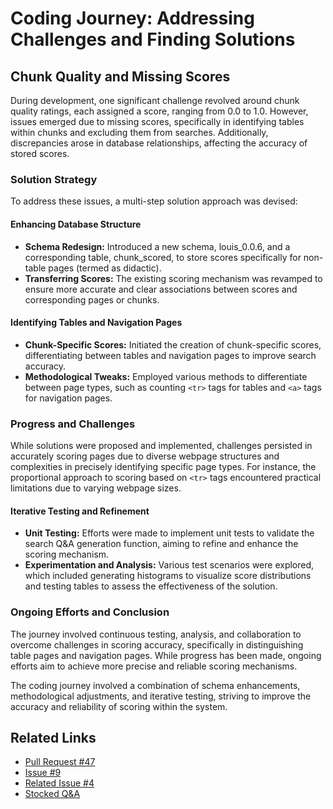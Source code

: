 # Coding Journey: Addressing Challenges and Finding Solutions

## Chunk Quality and Missing Scores
During development, one significant challenge revolved around chunk quality
ratings, each assigned a score, ranging from 0.0 to 1.0. However, issues emerged
due to missing scores, specifically in identifying tables within chunks and
excluding them from searches. Additionally, discrepancies arose in database
relationships, affecting the accuracy of stored scores.

### Solution Strategy
To address these issues, a multi-step solution approach was devised:

#### Enhancing Database Structure
- **Schema Redesign:** Introduced a new schema, louis_0.0.6, and a corresponding
  table, chunk_scored, to store scores specifically for non-table pages (termed
  as didactic).
- **Transferring Scores:** The existing scoring mechanism was revamped to ensure
  more accurate and clear associations between scores and corresponding pages or
  chunks.

#### Identifying Tables and Navigation Pages
- **Chunk-Specific Scores:** Initiated the creation of chunk-specific scores,
  differentiating between tables and navigation pages to improve search
  accuracy.
- **Methodological Tweaks:** Employed various methods to differentiate between
  page types, such as counting `<tr>` tags for tables and `<a>` tags for
  navigation pages.

### Progress and Challenges
While solutions were proposed and implemented, challenges persisted in
accurately scoring pages due to diverse webpage structures and complexities in
precisely identifying specific page types. For instance, the proportional
approach to scoring based on `<tr>` tags encountered practical limitations due to
varying webpage sizes.

#### Iterative Testing and Refinement
- **Unit Testing:** Efforts were made to implement unit tests to validate the
  search Q&A generation function, aiming to refine and enhance the scoring
  mechanism.
- **Experimentation and Analysis:** Various test scenarios were explored, which included generating histograms to visualize score distributions and testing tables to assess the effectiveness of the solution.

### Ongoing Efforts and Conclusion
The journey involved continuous testing, analysis, and collaboration to overcome
challenges in scoring accuracy, specifically in distinguishing table pages and
navigation pages. While progress has been made, ongoing efforts aim to achieve more precise and reliable scoring mechanisms.

The coding journey involved a combination of schema enhancements, methodological
adjustments, and iterative testing, striving to improve the accuracy and
reliability of scoring within the system.

## Related Links
- [Pull Request #47](https://github.com/ai-cfia/ailab-db/pull/47)
- [Issue #9](https://github.com/ai-cfia/ailab-db/issues/9)
- [Related Issue #4](https://github.com/ai-cfia/finesse-data/issues/4)
- [Stocked
  Q&A](https://github.com/ai-cfia/finesse-data/tree/issue4-new-qna-for-search-jt)
